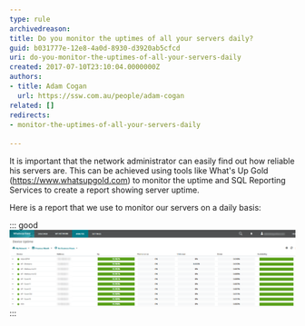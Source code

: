 ```yaml
---
type: rule
archivedreason: 
title: Do you monitor the uptimes of all your servers daily?
guid: b031777e-12e8-4a0d-8930-d3920ab5cfcd
uri: do-you-monitor-the-uptimes-of-all-your-servers-daily
created: 2017-07-10T23:10:04.0000000Z
authors:
- title: Adam Cogan
  url: https://ssw.com.au/people/adam-cogan
related: []
redirects:
- monitor-the-uptimes-of-all-your-servers-daily

---
```


It is important that the network administrator can easily find out how reliable his servers are. This can be achieved using tools like What's Up Gold (https://www.whatsupgold.com) to monitor the uptime and SQL Reporting Services to create a report showing server uptime.

Here is a report that we use to monitor our servers on a daily basis:

<!--endintro-->

::: good  
![Figure: Good example - We can easily see the uptime of all our servers](WuGReport.png)  
:::
